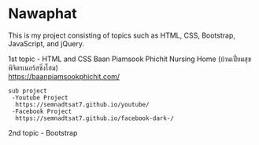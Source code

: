 # Nawaphat

This is my project consisting of topics such as HTML, CSS, Bootstrap, JavaScript, and jQuery.

1st topic - HTML and CSS
  Baan Piamsook Phichit Nursing Home (บ้านเปี่ยมสุขพิจิตรเนอร์สซิ่งโฮม) 
<br>
  https://baanpiamsookphichit.com/
  
    sub project
     -Youtube Project 
      https://semnadtsat7.github.io/youtube/
     -Facebook Project
      https://semnadtsat7.github.io/facebook-dark-/

2nd topic - Bootstrap
